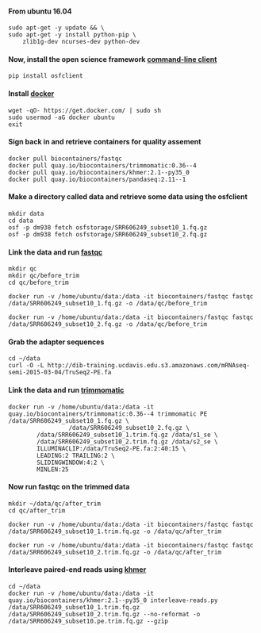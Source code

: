#### From ubuntu 16.04 
```
sudo apt-get -y update && \
sudo apt-get -y install python-pip \
    zlib1g-dev ncurses-dev python-dev
```
#### Now, install the open science framework [command-line client](http://osfclient.readthedocs.io/en/stable/)
```
pip install osfclient
```

#### Install [docker](https://www.docker.com)
```
wget -qO- https://get.docker.com/ | sudo sh
sudo usermod -aG docker ubuntu
exit
```

#### Sign back in and retrieve containers for quality assement
```
docker pull biocontainers/fastqc
docker pull quay.io/biocontainers/trimmomatic:0.36--4
docker pull quay.io/biocontainers/khmer:2.1--py35_0
docker pull quay.io/biocontainers/pandaseq:2.11--1
```

#### Make a directory called data and retrieve some data using the osfclient 
```
mkdir data
cd data
osf -p dm938 fetch osfstorage/SRR606249_subset10_1.fq.gz
osf -p dm938 fetch osfstorage/SRR606249_subset10_2.fq.gz
```

#### Link the data and run [fastqc](https://www.bioinformatics.babraham.ac.uk/projects/fastqc/) 
```
mkdir qc
mkdir qc/before_trim 
cd qc/before_trim 
```
```
docker run -v /home/ubuntu/data:/data -it biocontainers/fastqc fastqc /data/SRR606249_subset10_1.fq.gz -o /data/qc/before_trim
```
```
docker run -v /home/ubuntu/data:/data -it biocontainers/fastqc fastqc /data/SRR606249_subset10_2.fq.gz -o /data/qc/before_trim
```

#### Grab the adapter sequences
```
cd ~/data
curl -O -L http://dib-training.ucdavis.edu.s3.amazonaws.com/mRNAseq-semi-2015-03-04/TruSeq2-PE.fa
```

#### Link the data and run [trimmomatic](http://www.usadellab.org/cms/?page=trimmomatic)
```
docker run -v /home/ubuntu/data:/data -it quay.io/biocontainers/trimmomatic:0.36--4 trimmomatic PE /data/SRR606249_subset10_1.fq.gz \
                 /data/SRR606249_subset10_2.fq.gz \
        /data/SRR606249_subset10_1.trim.fq.gz /data/s1_se \
        /data/SRR606249_subset10_2.trim.fq.gz /data/s2_se \
        ILLUMINACLIP:/data/TruSeq2-PE.fa:2:40:15 \
        LEADING:2 TRAILING:2 \
        SLIDINGWINDOW:4:2 \
        MINLEN:25
```

#### Now run fastqc on the trimmed data
```
mkdir ~/data/qc/after_trim
cd qc/after_trim
```
```
docker run -v /home/ubuntu/data:/data -it biocontainers/fastqc fastqc /data/SRR606249_subset10_1.trim.fq.gz -o /data/qc/after_trim
```
```
docker run -v /home/ubuntu/data:/data -it biocontainers/fastqc fastqc /data/SRR606249_subset10_2.trim.fq.gz -o /data/qc/after_trim
```

#### Interleave paired-end reads using [khmer](http://khmer.readthedocs.io/en/v2.1.1/)
```
cd ~/data
docker run -v /home/ubuntu/data:/data -it quay.io/biocontainers/khmer:2.1--py35_0 interleave-reads.py /data/SRR606249_subset10_1.trim.fq.gz /data/SRR606249_subset10_2.trim.fq.gz --no-reformat -o /data/SRR606249_subset10.pe.trim.fq.gz --gzip
```

